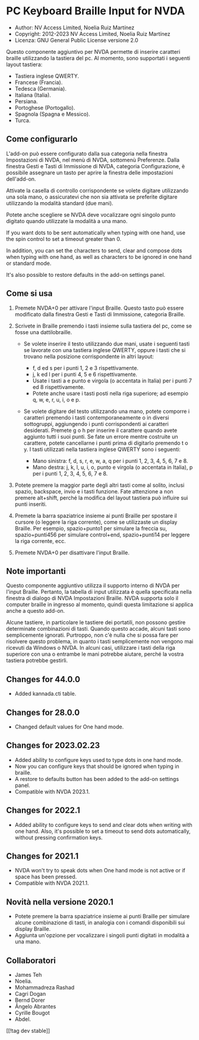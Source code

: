 # PC Keyboard Braille Input for NVDA #

* Author: NV Access Limited, Noelia Ruiz Martínez
* Copyright: 2012-2023 NV Access Limited, Noelia Ruiz Martínez
* Licenza: GNU General Public License versione 2.0

Questo componente aggiuntivo per NVDA permette di inserire caratteri braille
utilizzando la tastiera del pc. Al momento, sono supportati i seguenti
layout tastiera:

* Tastiera inglese QWERTY.
* Francese (Francia).
* Tedesca (Germania).
* Italiana (Italia).
* Persiana.
* Portoghese (Portogallo).
* Spagnola (Spagna e  Messico).
* Turca.

## Come configurarlo

L'add-on può essere configurato dalla sua categoria nella finestra
Impostazioni di NVDA, nel menù di NVDA, sottomenù Preferenze. Dalla finestra
Gesti e Tasti di Immissione di NVDA, categoria Configurazione, è possibile
assegnare un tasto per aprire la finestra delle impostazioni dell'add-on.

Attivate la casella di controllo corrispondente se volete digitare
utilizzando una sola mano, o assicuratevi che non sia attivata se preferite
digitare utilizzando la modalità standard (due mani).

Potete anche scegliere se NVDA deve vocalizzare ogni singolo punto digitato
quando utilizzate la modalità a una mano.

If you want dots to be sent automatically when typing with one hand, use the
spin control to set a timeout greater than 0.

In addition, you can set the characters to send, clear and compose dots when
typing with one hand, as well as characters to be ignored in one hand or
standard mode.

It's also possible to restore defaults in the add-on settings panel.

## Come si usa

1. Premete NVDA+0 per attivare l'input Braille. Questo tasto può essere
   modificato dalla finestra Gesti e Tasti di Immissione, categoria Braille.
2. Scrivete in Braille premendo i tasti insieme sulla tastiera del pc, come
   se fosse una dattilobraille.

	* Se volete inserire il testo utilizzando due mani, usate i seguenti tasti
	  se lavorate con una tastiera inglese QWERTY, oppure i tasti che si
	  trovano nella posizione corrispondente in altri layout:

		* f, d ed s per i punti 1, 2 e 3 rispettivamente.
		* j, k ed l per i punti 4, 5 e 6 rispettivamente.
		* Usate i tasti a e punto e virgola (o accentata in Italia) per i punti 7
		  ed 8 rispettivamente.
		* Potete anche usare i tasti posti nella riga superiore; ad esempio q, w,
		  e, r, u, i, o e p.

	* Se volete digitare del testo utilizzando una mano, potete comporre i
	  caratteri premendo i tasti contemporaneamente o in diversi sottogruppi,
	  aggiungendo i punti corrispondenti ai caratteri desiderati. Premete g o h
	  per inserire il carattere quando avete aggiunto tutti i suoi punti. Se
	  fate un errore mentre costruite un carattere, potete cancellarne i punti
	  prima di digitarlo premendo t o y. I tasti utilizzati nella tastiera
	  inglese QWERTY sono i seguenti:

		* Mano sinistra: f, d, s, r, e, w, a, q per i punti 1, 2, 3, 4, 5, 6, 7 e
		  8.
		* Mano destra: j, k, l, u, i, o, punto e virgola (o accentata in Italia),
		  p per i punti 1, 2, 3, 4, 5, 6, 7 e 8.

3. Potete premere la maggior parte degli altri tasti come al solito, inclusi
   spazio, backspace, invio e i tasti funzione. Fate attenzione a non
   premere alt+shift, perché la modifica del layout tastiera può influire
   sui punti inseriti.
4. Premete la barra spaziatrice insieme ai punti Braille per spostare il
   cursore (o leggere la riga corrente), come se utilizzaste un display
   Braille. Per esempio, spazio+punto1 per simulare la freccia su,
   spazio+punti456 per simulare control+end, spazio+punti14 per leggere la
   riga corrente, ecc.
5. Premete NVDA+0 per disattivare l'input Braille.

## Note importanti

Questo componente aggiuntivo utilizza il supporto interno di NVDA per
l'input Braille. Pertanto, la tabella di input utilizzata è quella
specificata nella finestra di dialogo di NVDA Impostazioni Braille. NVDA
supporta solo il computer braille in ingresso al momento, quindi questa
limitazione si applica anche a questo add-on.

Alcune tastiere, in particolare le tastiere dei portatili, non possono
gestire determinate combinazioni di tasti. Quando questo accade, alcuni
tasti sono semplicemente ignorati. Purtroppo, non c'è nulla che si possa
fare per risolvere questo problema, in quanto i tasti semplicemente non
vengono mai ricevuti da Windows o NVDA. In alcuni casi, utilizzare i tasti
della riga superiore con una o entrambe le mani potrebbe aiutare, perché la
vostra tastiera potrebbe gestirli.

## Changes for 44.0.0

* Added kannada.cti table.

## Changes for 28.0.0

* Changed default values for One hand mode.

## Changes for 2023.02.23

* Added ability to configure keys used to type dots in one hand mode.
* Now you can configure keys that should be ignored when typing in braille.
* A restore to defaults button has been added to the add-on settings panel.
* Compatible with NVDA 2023.1.

## Changes for 2022.1

* Added ability to configure keys to send and clear dots when writing with
  one hand. Also, it's possible to set a timeout to send dots automatically,
  without pressing confirmation keys.

## Changes for 2021.1

* NVDA won't try to speak dots when One hand mode is not active or if space
  has been pressed.
* Compatible with NVDA 2021.1.

## Novità nella versione 2020.1

* Potete premere la barra spaziatrice insieme ai punti Braille per simulare
  alcune combinazione di tasti, in analogia con i comandi disponibili sui
  display Braille.
* Aggiunta un'opzione per vocalizzare i singoli punti digitati in modalità a
  una mano.

## Collaboratori

* James Teh
* Noelia.
* Mohammadreza Rashad
* Cagri Dogan
* Bernd Dorer
* Ângelo Abrantes
* Cyrille Bougot
* Abdel.

[[!tag dev stable]]


